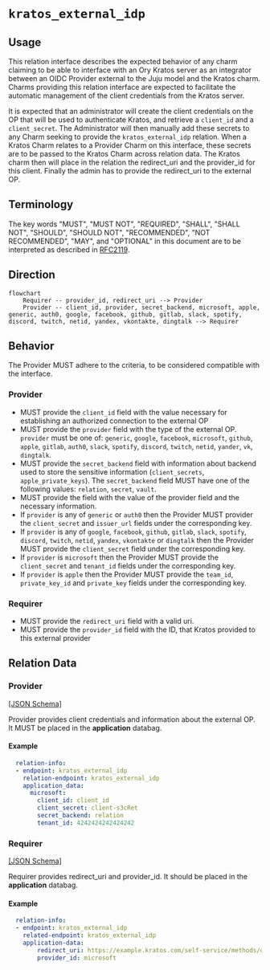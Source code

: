 # `kratos_external_idp`

## Usage
This relation interface describes the expected behavior of any charm claiming to be able to interface with an Ory Kratos server as an integrator between an OIDC Provider external to the Juju model  and the Kratos charm. Charms providing this relation interface are expected to facilitate the automatic management of the client credentials from the Kratos server.

It is expected that an administrator will create the client credentials on the OP that will be used to authenticate Kratos, and retrieve a `client_id` and a `client_secret`. The Administrator will then manually add these secrets to any Charm seeking to provide the `kratos_external_idp` relation. When a Kratos Charm relates to a Provider Charm on this interface, these secrets are to be passed to the Kratos Charm across relation data. The Kratos charm then will place in the relation the redirect_uri and the provider_id for this client. Finally the admin has to provide the redirect_uri to the external OP.

## Terminology

The key words "MUST", "MUST NOT", "REQUIRED", "SHALL", "SHALL NOT", "SHOULD", "SHOULD NOT", "RECOMMENDED", "NOT RECOMMENDED", "MAY", and "OPTIONAL" in this document are to be interpreted as described in [RFC2119](https://www.rfc-editor.org/rfc/rfc2119).

## Direction

```mermaid
flowchart
    Requirer -- provider_id, redirect_uri --> Provider
    Provider -- client_id, provider, secret_backend, microsoft, apple, generic, auth0, google, facebook, github, gitlab, slack, spotify, discord, twitch, netid, yandex, vkontakte, dingtalk --> Requirer
```

## Behavior

The Provider MUST adhere to the criteria, to be considered compatible with the interface.

### Provider
- MUST provide the `client_id` field with the value necessary for establishing an authorized connection to the external OP
- MUST provide the `provider` field with the type of the external OP. `provider` must be one of: `generic`, `google`, `facebook`, `microsoft`, `github`, `apple`, `gitlab`, `auth0`, `slack`, `spotify`, `discord`, `twitch`, `netid`, `yander`, `vk`, `dingtalk`.
- MUST provide the `secret_backend` field with information about backend used to store the sensitive information (`client_secrets`, `apple_private_keys`). The `secret_backend` field MUST have one of the following values: `relation`, `secret`, `vault`.
- MUST provide the field with the value of the provider field and the necessary information.
- If `provider` is any of `generic` or `auth0` then the Provider MUST provider the `client_secret` and `issuer_url` fields under the corresponding key.
- If `provider` is any of `google`, `facebook`, `github`, `gitlab`, `slack`, `spotify`, `discord`, `twitch`, `netid`, `yandex`, `vkontakte` or `dingtalk` then the Provider MUST provide the `client_secret` field under the corresponding key.
- If `provider` is `microsoft` then the Provider MUST provide the `client_secret` and `tenant_id` fields under the corresponding key.
- If `provider` is `apple` then the Provider MUST provide the `team_id`, `private_key_id` and `private_key` fields under the corresponding key.

### Requirer
- MUST provide the `redirect_uri` field with a valid uri.
- MUST provide the `provider_id` field with the ID, that Kratos provided to this external provider

## Relation Data

### Provider

[\[JSON Schema\]](./schemas/provider.json)

Provider provides client credentials and information about the external OP. It MUST be placed in the **application** databag.

#### Example
```yaml
  relation-info:
  - endpoint: kratos_external_idp
    relation-endpoint: kratos_external_idp
    application_data:
      microsoft:
        client_id: client_id
        client_secret: cl1ent-s3cRet
        secret_backend: relation
        tenant_id: 4242424242424242
```

### Requirer

[\[JSON Schema\]](./schemas/requirer.json)

Requirer provides redirect_uri and provider_id. It should be placed in the **application** databag.

#### Example

```yaml
  relation-info:
  - endpoint: kratos_external_idp
    related-endpoint: kratos_external_idp
    application-data:
        redirect_uri: https://example.kratos.com/self-service/methods/oidc/callback/microsoft
        provider_id: microsoft
```

